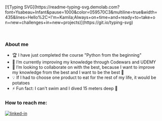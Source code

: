 <p>
[![Typing SVG](https://readme-typing-svg.demolab.com?font=Ysabeau+Infant&pause=1000&color=059570C3&multiline=true&width=435&lines=Hello%2C+I'm+Kamila;Always+on+time+and+ready+to+take+on+new+challenges+in+new+projects)](https://git.io/typing-svg)
</p>
<br />

### About me
- 🏆 I have just completed the course "Python from the beginning"
- 🌱 I’m currently improving my knowledge through Codewars and UDEMY 
- 👯 I’m looking to collaborate on with the best, because I want to improve my knowledge from the best and I want to be the best 💪
- 💡 If I had to choose one product to eat for the rest of my life, it would be potatoes
- ⚡ Fun fact: I can't swim and I dived 15 meters deep 🤿

### How to reach me:

<a href="https://www.linkedin.com/in/kamila-czajkowska/" target="_blank"><img alt="linked-in" src="https://img.shields.io/badge/linkedin-%230077B5.svg?&style=for-the-badge&logo=linkedin&logoColor=white"></a>

<!--
**kama1990/kama1990** is a ✨ _special_ ✨ repository because its `README.md` (this file) appears on your GitHub profile.

Here are some ideas to get you started:

- 🔭 I’m currently working on ...
- 🌱 I’m currently learning ...
- 👯 I’m looking to collaborate on ...
- 🤔 I’m looking for help with ...
- 💬 Ask me about ...
- 📫 How to reach me: ...
- 😄 Pronouns: ...
- ⚡ Fun fact: ...
-->
